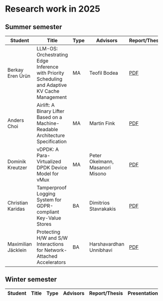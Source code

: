 # Research work in 2025

## Summer semester

| Student                           | Title                                                                                     | Type | Advisors                                 | Report/Thesis                                                                                                                    | Presentation                                                                                                                      |
| --------------------------------- | ----------------------------------------------------------------------------------------- | ---- | ---------------------------------------- | -------------------------------------------------------------------------------------------------------------------------------- | --------------------------------------------------------------------------------------------------------------------------------- |
| Berkay Eren Ürün                  | LLM-OS: Orchestrating Edge Inference with Priority Scheduling and Adaptive KV Cache Management | MA | Teofil Bodea | [PDF](summer/docs/msc_berkay_eren_ueruen_LLM_OS_orchestrating_edge_inference_with_priority_scheduling_and_adaptive_KV_Cache_management.pdf) | [PDF](summer/talks/msc_berkay_eren_ueruen_LLM_OS_orchestrating_edge_inference_with_priority_scheduling_and_adaptive_KV_Cache_management.pdf) |
| Anders Choi                  | Airlift: A Binary Lifter Based on a Machine-Readable Architecture Specification | MA | Martin Fink | [PDF](summer/docs/msc_choi.pdf) | [PDF](summer/talks/msc_choi.pdf) |
| Dominik Kreutzer                  | vDPDK: A Para-Virtualized DPDK Device Model for vMux                                      | MA   | Peter Okelmann, Masanori Misono          | [PDF](summer/docs/msc_kreutzer_vdpdk.pdf)                                                                                        | [PDF](summer/talks/msc_kreutzer_vdpdk.pdf)                                                                                        |
| Christian Karidas | Tamperproof Logging System for GDPR-compliant Key-Value Stores | BA | Dimitrios Stavrakakis | [PDF](summer/docs/bsc_karidas.pdf) | [PDF](summer/talks/bsc_karidas.pdf) |
| Maximilian Jäcklein | Protecting H/W and S/W Interactions for Network-Attached Accelerators | BA | Harshavardhan Unnibhavi | [PDF](summer/docs/bsc_jaecklein.pdf) | [PDF](summer/talks/bsc_jaecklein.pdf) |

## Winter semester

| Student                          | Title                                                                                                 | Type | Advisors                                                 | Report/Thesis                                                                                                                                                          | Presentation                                                                                                                                                            |
| -------------------------------- | ----------------------------------------------------------------------------------------------------- | ---- | -------------------------------------------------------- | ---------------------------------------------------------------------------------------------------------------------------------------------------------------------- | ----------------------------------------------------------------------------------------------------------------------------------------------------------------------- |
